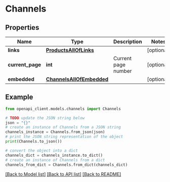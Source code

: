 # Channels


## Properties

Name | Type | Description | Notes
------------ | ------------- | ------------- | -------------
**links** | [**ProductsAllOfLinks**](ProductsAllOfLinks.md) |  | [optional] 
**current_page** | **int** | Current page number | [optional] 
**embedded** | [**ChannelsAllOfEmbedded**](ChannelsAllOfEmbedded.md) |  | [optional] 

## Example

```python
from openapi_client.models.channels import Channels

# TODO update the JSON string below
json = "{}"
# create an instance of Channels from a JSON string
channels_instance = Channels.from_json(json)
# print the JSON string representation of the object
print(Channels.to_json())

# convert the object into a dict
channels_dict = channels_instance.to_dict()
# create an instance of Channels from a dict
channels_from_dict = Channels.from_dict(channels_dict)
```
[[Back to Model list]](../README.md#documentation-for-models) [[Back to API list]](../README.md#documentation-for-api-endpoints) [[Back to README]](../README.md)


